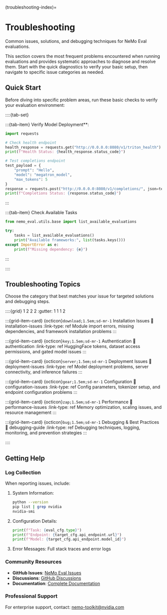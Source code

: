 (troubleshooting-index)=

# Troubleshooting

Common issues, solutions, and debugging techniques for NeMo Eval evaluations.

This section covers the most frequent problems encountered when running evaluations and provides systematic approaches to diagnose and resolve them. Start with the quick diagnostics to verify your basic setup, then navigate to specific issue categories as needed.

## Quick Start

Before diving into specific problem areas, run these basic checks to verify your evaluation environment:

::::{tab-set}

:::{tab-item} Verify Model Deployment**:

```python
import requests

# Check health endpoint
health_response = requests.get("http://0.0.0.0:8080/v1/triton_health")
print(f"Health Status: {health_response.status_code}")

# Test completions endpoint
test_payload = {
    "prompt": "Hello",
    "model": "megatron_model", 
    "max_tokens": 5
}
response = requests.post("http://0.0.0.0:8080/v1/completions/", json=test_payload)
print(f"Completions Status: {response.status_code}")
```

:::

:::{tab-item} Check Available Tasks

```python
from nemo_eval.utils.base import list_available_evaluations

try:
    tasks = list_available_evaluations()
    print("Available frameworks:", list(tasks.keys()))
except ImportError as e:
    print(f"Missing dependency: {e}")
```

:::

::::

## Troubleshooting Topics

Choose the category that best matches your issue for targeted solutions and debugging steps.

::::{grid} 1 2 2 2
:gutter: 1 1 1 2

:::{grid-item-card} {octicon}`download;1.5em;sd-mr-1` Installation Issues
:link: installation-issues
:link-type: ref
Module import errors, missing dependencies, and framework installation problems
:::

:::{grid-item-card} {octicon}`key;1.5em;sd-mr-1` Authentication
:link: authentication
:link-type: ref
HuggingFace tokens, dataset access permissions, and gated model issues
:::

:::{grid-item-card} {octicon}`server;1.5em;sd-mr-1` Deployment Issues
:link: deployment-issues
:link-type: ref
Model deployment problems, server connectivity, and inference failures
:::

:::{grid-item-card} {octicon}`gear;1.5em;sd-mr-1` Configuration
:link: configuration-issues
:link-type: ref
Config parameters, tokenizer setup, and endpoint configuration problems
:::

:::{grid-item-card} {octicon}`zap;1.5em;sd-mr-1` Performance
:link: performance-issues
:link-type: ref
Memory optimization, scaling issues, and resource management
:::

:::{grid-item-card} {octicon}`bug;1.5em;sd-mr-1` Debugging & Best Practices
:link: debugging-guide
:link-type: ref
Debugging techniques, logging, monitoring, and prevention strategies
:::

::::

## Getting Help

### Log Collection

When reporting issues, include:

1. System Information:

   ```bash
   python --version
   pip list | grep nvidia
   nvidia-smi
   ```

2. Configuration Details:

   ```python
   print(f"Task: {eval_cfg.type}")
   print(f"Endpoint: {target_cfg.api_endpoint.url}")
   print(f"Model: {target_cfg.api_endpoint.model_id}")
   ```

3. Error Messages: Full stack traces and error logs

### Community Resources

- **GitHub Issues**: [NeMo Eval Issues](https://github.com/NVIDIA-NeMo/Eval/issues)
- **Discussions**: [GitHub Discussions](https://github.com/NVIDIA-NeMo/Eval/discussions)
- **Documentation**: [Complete Documentation](../index.md)

### Professional Support

For enterprise support, contact: [nemo-toolkit@nvidia.com](mailto:nemo-toolkit@nvidia.com)
